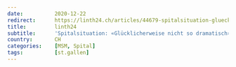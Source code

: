 ```yaml
---
date:          2020-12-22
redirect:      https://linth24.ch/articles/44679-spitalsituation-gluecklicherweise-nicht-so-dramatisch
title:         linth24
subtitle:      'Spitalsituation: «Glücklicherweise nicht so dramatisch»'
country:       CH
categories:    [MSM, Spital]
tags:          [st.gallen]
---
```

